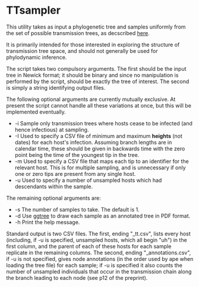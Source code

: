 # TTsampler
This utility takes as input a phylogenetic tree and samples uniformly from the set of possible transmission trees, as decscribed [here](http://www.biorxiv.org/content/early/2017/07/08/160812).

It is primarily intended for those interested in exploring the structure of transmission tree space, and should not generally be used for phylodynamic inference.

The script takes two compulsory arguments. The first should be the input tree in Newick format; it should be binary and since no manipulation is performed by the script, should be exactly the tree of interest. The second is simply a string identifying output files.

The following optional arguments are currently mutually exclusive. At present the script cannot handle all these variations at once, but this will be implemented eventually.

* -i Sample only transmission trees where hosts cease to be infected (and hence infectious) at sampling. 
* -I Used to specify a CSV file of minimum and maximum **heights** (not dates) for each host's infection. Assuming branch lengths are in calendar time, these should be given in backwards time with the zero point being the time of the youngest tip in the tree.
* -m Used to specify a CSV file that maps each tip to an identifier for the relevant host. This is for multiple sampling, and is unnecessary if only one or zero tips are present from any single host.
* -u Used to specify a number of unsampled hosts which had descendants within the sample.

The remaining optional arguments are:

* -s The number of samples to take. The default is 1.
* -d Use [ggtree](https://bioconductor.org/packages/release/bioc/html/ggtree.html) to draw each sample as an annotated tree in PDF format.
* -h Print the help message.

Standard output is two CSV files. The first, ending "\_tt.csv", lists every host (including, if -u is specified, unsampled hosts, which all begin "uh") in the first column, and the parent of each of these hosts for each sample replicate in the remaining columns. The second, ending "\_annotations.csv", if -u is not specified, gives node annotations (in the order used by ape when loading the tree file) for each sample; if -u is specified it also counts the number of unsampled individuals that occur in the transmission chain along the branch leading to each node (see p12 of the preprint).
